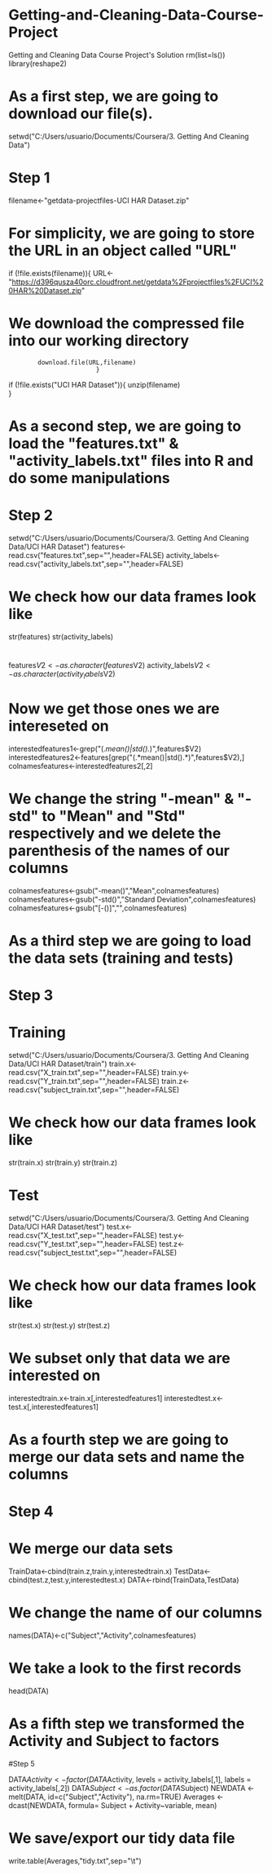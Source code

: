 # Getting-and-Cleaning-Data-Course-Project
Getting and Cleaning Data Course Project's Solution
rm(list=ls())
library(reshape2)

# As a first step, we are going to download our file(s).

setwd("C:/Users/usuario/Documents/Coursera/3. Getting And Cleaning Data")

# Step 1

filename<-"getdata-projectfiles-UCI HAR Dataset.zip"

# For simplicity, we are going to store the URL in an object called "URL"

if (!file.exists(filename)){
			URL<-"https://d396qusza40orc.cloudfront.net/getdata%2Fprojectfiles%2FUCI%20HAR%20Dataset.zip"
			
# We download the compressed file into our working directory

			download.file(URL,filename)
							}	
if (!file.exists("UCI HAR Dataset")){
			unzip(filename)						
							}

# As a second step, we are going to load the "features.txt" & "activity_labels.txt" files into R and do some manipulations

# Step 2

setwd("C:/Users/usuario/Documents/Coursera/3. Getting And Cleaning Data/UCI HAR Dataset")
features<-read.csv("features.txt",sep="",header=FALSE)
activity_labels<-read.csv("activity_labels.txt",sep="",header=FALSE)

# We check how our data frames look like

str(features)
str(activity_labels)

# 	

features$V2<-as.character(features$V2)
activity_labels$V2<-as.character(activity_labels$V2)

# Now we get those ones we are intereseted on

interestedfeatures1<-grep("(.*mean()|std().*)",features$V2)
interestedfeatures2<-features[grep("(.*mean()|std().*)",features$V2),]
colnamesfeatures<-interestedfeatures2[,2]

# We change the string "-mean" & "-std" to "Mean" and "Std" respectively and we delete the parenthesis of the names of our columns

colnamesfeatures<-gsub("-mean()","Mean",colnamesfeatures)
colnamesfeatures<-gsub("-std()","Standard Deviation",colnamesfeatures)
colnamesfeatures<-gsub("[-()]","",colnamesfeatures)

# As a third step we are going to load the data sets (training and tests)

# Step 3

# Training

setwd("C:/Users/usuario/Documents/Coursera/3. Getting And Cleaning Data/UCI HAR Dataset/train")
train.x<-read.csv("X_train.txt",sep="",header=FALSE)
train.y<-read.csv("Y_train.txt",sep="",header=FALSE)
train.z<-read.csv("subject_train.txt",sep="",header=FALSE)

# We check how our data frames look like

str(train.x)
str(train.y)
str(train.z)

# Test

setwd("C:/Users/usuario/Documents/Coursera/3. Getting And Cleaning Data/UCI HAR Dataset/test")
test.x<-read.csv("X_test.txt",sep="",header=FALSE)
test.y<-read.csv("Y_test.txt",sep="",header=FALSE)
test.z<-read.csv("subject_test.txt",sep="",header=FALSE)

# We check how our data frames look like

str(test.x)
str(test.y)
str(test.z)

# We subset only that data we are interested on 

interestedtrain.x<-train.x[,interestedfeatures1]
interestedtest.x<-test.x[,interestedfeatures1]

# As a fourth step we are going to merge our data sets and name the columns

# Step 4

# We merge our data sets

TrainData<-cbind(train.z,train.y,interestedtrain.x)
TestData<-cbind(test.z,test.y,interestedtest.x)
DATA<-rbind(TrainData,TestData)

# We change the name of our columns

names(DATA)<-c("Subject","Activity",colnamesfeatures)

# We take a look to the first records

head(DATA)

# As a fifth step we transformed the Activity and Subject to factors

#Step 5

DATA$Activity<- factor(DATA$Activity, levels = activity_labels[,1], labels = activity_labels[,2])
DATA$Subject <- as.factor(DATA$Subject)
NEWDATA <- melt(DATA, id=c("Subject","Activity"), na.rm=TRUE)
Averages <- dcast(NEWDATA, formula= Subject + Activity~variable, mean)

# We save/export our tidy data file

write.table(Averages,"tidy.txt",sep="\t")
